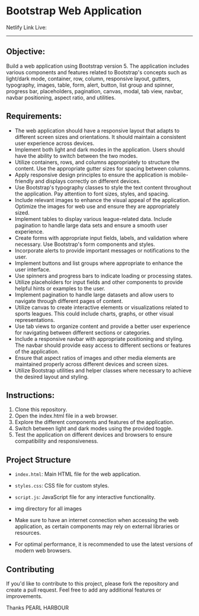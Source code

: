 # Bootstrap Web Application

Netlify Link Live: 

---

## Objective:

Build a web application using Bootstrap version 5. The application includes various components and features related to Bootstrap's concepts such as light/dark mode, container, row, column, responsive layout, gutters, typography, images, table, form, alert, button, list group and spinner, progress bar, placeholders, pagination, canvas, modal, tab view, navbar, navbar positioning, aspect ratio, and utilities.

## Requirements:

- The web application should have a responsive layout that adapts to different screen sizes and orientations. It should maintain a consistent user experience across devices.
- Implement both light and dark modes in the application. Users should have the ability to switch between the two modes.
- Utilize containers, rows, and columns appropriately to structure the content. Use the appropriate gutter sizes for spacing between columns.
- Apply responsive design principles to ensure the application is mobile-friendly and displays correctly on different devices.
- Use Bootstrap's typography classes to style the text content throughout the application. Pay attention to font sizes, styles, and spacing.
- Include relevant images to enhance the visual appeal of the application. Optimize the images for web use and ensure they are appropriately sized.
- Implement tables to display various league-related data. Include pagination to handle large data sets and ensure a smooth user experience.
- Create forms with appropriate input fields, labels, and validation where necessary. Use Bootstrap's form components and styles.
- Incorporate alerts to provide important messages or notifications to the user.
- Implement buttons and list groups where appropriate to enhance the user interface.
- Use spinners and progress bars to indicate loading or processing states.
- Utilize placeholders for input fields and other components to provide helpful hints or examples to the user.
- Implement pagination to handle large datasets and allow users to navigate through different pages of content.
- Utilize canvas to create interactive elements or visualizations related to sports leagues. This could include charts, graphs, or other visual representations.
- Use tab views to organize content and provide a better user experience for navigating between different sections or categories.
- Include a responsive navbar with appropriate positioning and styling. The navbar should provide easy access to different sections or features of the application.
- Ensure that aspect ratios of images and other media elements are maintained properly across different devices and screen sizes.
- Utilize Bootstrap utilities and helper classes where necessary to achieve the desired layout and styling.

## Instructions:

1. Clone this repository.
2. Open the index.html file in a web browser.
3. Explore the different components and features of the application.
4. Switch between light and dark modes using the provided toggle.
5. Test the application on different devices and browsers to ensure compatibility and responsiveness.

## Project Structure

- `index.html`: Main HTML file for the web application.
- `styles.css`: CSS file for custom styles.
- `script.js`: JavaScript file for any interactive functionality.
- img directory for all images

- Make sure to have an internet connection when accessing the web application, as certain components may rely on external libraries or resources.
- For optimal performance, it is recommended to use the latest versions of modern web browsers.

## Contributing

If you'd like to contribute to this project, please fork the repository and create a pull request. Feel free to add any additional features or improvements.

Thanks
PEARL HARBOUR